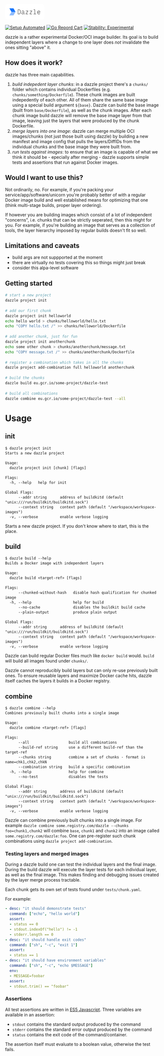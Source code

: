 <img src="logo.png" width="100" style="padding: 1em; background-color: white; border-radius: 10px;">

[![Setup Automated](https://img.shields.io/badge/setup-automated-blue?logo=gitpod)](https://gitpod.io/#https://github.com/csweichel/dazzle)
[![Go Repord Cart](https://goreportcard.com/badge/github.com/csweichel/dazzle)](https://goreportcard.com/report/github.com/csweichel/dazzle)
[![Stability: Experimental](https://masterminds.github.io/stability/experimental.svg)](https://masterminds.github.io/stability/experimental.html)

dazzle is a rather experimental Docker/OCI image builder. Its goal is to build independent layers where a change to one layer does *not* invalidate the ones sitting "above" it.

## How does it work?
dazzle has three main capabilities.
1. _build indepedent layer chunks_: in a dazzle project there's a `chunks/` folder which contains individual Dockerfiles (e.g. `chunks/something/Dockerfile`). These chunk images are built indepedently of each other. All of them share the same base image using a special build argument `${base}`. Dazzle can build the base image (built from `base/Dockerfile`), as well as the chunk images. After each chunk image build dazzle will remove the base image layer from that image, leaving just the layers that were produced by the chunk Dockerfile.
2. _merge layers into one image_: dazzle can merge multiple OCI images/chunks (not just those built using dazzle) by building a new manifest and image config that pulls the layers/DiffIDs from the individual chunks and the base image they were built from.
3. _run tests against images_: to ensure that an image is capable of what we think it should be - epecially after merging - dazzle supports simple tests and assertions that run against Docker images.

## Would I want to use this?
Not ordinarily, no. For example, if you're packing your service/app/software/unicorn you're probably better of with a regular Docker image build and well established means for optimizing that one (think multi-stage builds, proper layer ordering).

If however you are building images which consist of a lot of independent "concerns", i.e. chunks that can be strictly seperated, then this might for you.
For example, if you're building an image that serves as a collection of tools, the layer hierarchy imposed by regular builds doesn't fit so well.

## Limitations and caveats
- build args are not suppported at the moment
- there are virtually no tests covering this so things might just break
- consider this alpa-level software

## Getting started
```bash
# start a new project
dazzle project init

# add our first chunk
dazzle project init helloworld
echo hello world > chunks/helloworld/hello.txt
echo "COPY hello.txt /" >> chunks/helloworld/Dockerfile 

# add another chunk, just for fun
dazzle project init anotherchunk
echo some other chunk > chunks/anotherchunk/message.txt
echo "COPY message.txt /" >> chunks/anotherchunk/Dockerfile

# register a combination which takes in all the chunks
dazzle project add-combination full helloworld anotherchunk

# build the chunks
dazzle build eu.gcr.io/some-project/dazzle-test

# build all combinations
dazzle combine eu.gcr.io/some-project/dazzle-test --all
```

# Usage

## init
```
$ dazzle project init
Starts a new dazzle project

Usage:
  dazzle project init [chunk] [flags]

Flags:
  -h, --help   help for init

Global Flags:
      --addr string      address of buildkitd (default "unix:///run/buildkit/buildkitd.sock")
      --context string   context path (default "/workspace/workspace-images")
  -v, --verbose          enable verbose logging
```

Starts a new dazzle project. If you don't know where to start, this is the place.

## build
```
$ dazzle build --help
Builds a Docker image with independent layers

Usage:
  dazzle build <target-ref> [flags]

Flags:
      --chunked-without-hash   disable hash qualification for chunked image
  -h, --help                   help for build
      --no-cache               disables the buildkit build cache
      --plain-output           produce plain output

Global Flags:
      --addr string      address of buildkitd (default "unix:///run/buildkit/buildkitd.sock")
      --context string   context path (default "/workspace/workspace-images")
  -v, --verbose          enable verbose logging
```

Dazzle can build regular Docker files much like `docker build` would. `build` will build all images found under `chunks/`.

Dazzle cannot reproducibly build layers but can only re-use previously built ones. To ensure reusable layers and maximize Docker cache hits, dazzle itself caches the layers it builds in a Docker registry.

## combine
```
$ dazzle combine --help
Combines previously built chunks into a single image

Usage:
  dazzle combine <target-ref> [flags]

Flags:
      --all                  build all combinations
      --build-ref string     use a different build-ref than the target-ref
      --chunks string        combine a set of chunks - format is name=chk1,chk2,chkN
      --combination string   build a specific combination
  -h, --help                 help for combine
      --no-test              disables the tests

Global Flags:
      --addr string      address of buildkitd (default "unix:///run/buildkit/buildkitd.sock")
      --context string   context path (default "/workspace/workspace-images")
  -v, --verbose          enable verbose logging
```

Dazzle can combine previously built chunks into a single image. For example `dazzle combine some.registry.com/dazzle --chunks foo=chunk1,chunk2` will combine `base`, `chunk1` and `chunk2` into an image called `some.registry.com/dazzle:foo`.
One can pre-register such chunk combinations using `dazzle project add-combination`.

### Testing layers and merged images
During a dazzle build one can test the individual layers and the final image.
During the build dazzle will execute the layer tests for each individual layer, as well as the final image.
This makes finding and debugging issues created by the layer merge process tractable.

Each chunk gets its own set of tests found under `tests/chunk.yaml`.

For example:
```YAML
- desc: "it should demonstrate tests"
  command: ["echo", "hello world"]
  assert:
  - status == 0
  - stdout.indexOf("hello") != -1
  - stderr.length == 0
- desc: "it should handle exit codes"
  command: ["sh", "-c", "exit 1"]
  assert:
  - status == 1
- desc: "it should have environment variables"
  command: ["sh", "-c", "echo $MESSAGE"]
  env:
  - MESSAGE=foobar
  assert:
  - stdout.trim() == "foobar"
```

### Assertions
All test assertions are written in [ES5 Javascript](https://github.com/robertkrimen/otto).
Three variables are available in an assertion:
- `stdout` contains the standard output produced by the command
- `stderr` contains the standard error output produced by the command
- `status` contains the exit code of the command/container.

The assertion itself must evaluate to a boolean value, otherwise the test fails.
